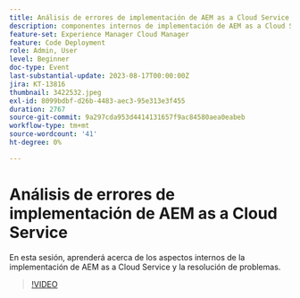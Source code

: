 ```yaml
---
title: Análisis de errores de implementación de AEM as a Cloud Service
description: componentes internos de implementación de AEM as a Cloud Service y solución de problemas.
feature-set: Experience Manager Cloud Manager
feature: Code Deployment
role: Admin, User
level: Beginner
doc-type: Event
last-substantial-update: 2023-08-17T00:00:00Z
jira: KT-13816
thumbnail: 3422532.jpeg
exl-id: 8099bdbf-d26b-4483-aec3-95e313e3f455
duration: 2767
source-git-commit: 9a297cda953d4414131657f9ac84580aea0eabeb
workflow-type: tm+mt
source-wordcount: '41'
ht-degree: 0%

---
```


# Análisis de errores de implementación de AEM as a Cloud Service

En esta sesión, aprenderá acerca de los aspectos internos de la implementación de AEM as a Cloud Service y la resolución de problemas.

>[!VIDEO](https://video.tv.adobe.com/v/3422532/?learn=on)
